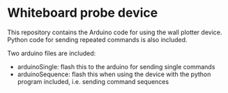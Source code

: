 # Whiteboard probe device
This repository contains the Arduino code for using the wall plotter device.
Python code for sending repeated commands is also included.

Two arduino files are included:
- arduinoSingle: flash this to the arduino for sending single commands
- arduinoSequence: flash this when using the device with the python program included, i.e. sending command sequences
